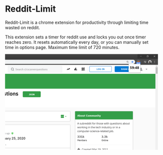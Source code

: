 # Reddit-Limit

Reddit-Limit is a chrome extension for productivity through limiting time wasted on reddit.

This extension sets a timer for reddit use and locks you out once timer reaches zero. 
It resets automatically every day, or you can manually set time in options page. 
Maximum time limit of 720 minutes.

![plot](./chrome_webstore_img/1_full_timer.png)
